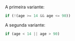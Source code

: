 A primeira variante:

```js
if (!(age >= 14 && age <= 90))
```

A segunda variante:

```js
if (age < 14 || age > 90)
```

